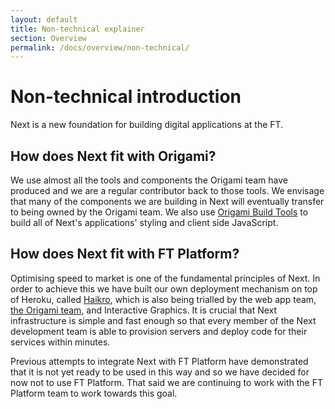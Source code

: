 ```yaml
---
layout: default
title: Non-technical explainer
section: Overview
permalink: /docs/overview/non-technical/
---
```


# Non-technical introduction

Next is a new foundation for building digital applications at the FT.

## How does Next fit with Origami?

We use almost all the tools and components the Origami team have produced and we are a regular contributor back to those tools.  We envisage that many of the components we are building in Next will eventually transfer to being owned by the Origami team.  We also use [Origami Build Tools](https://github.com/Financial-Times/origami-build-tools) to build all of Next's applications' styling and client side JavaScript.

## How does Next fit with FT Platform?

Optimising speed to market is one of the fundamental principles of Next.  In order to achieve this we have built our own deployment mechanism on top of Heroku, called [Haikro](https://github.com/matthew-andrews/haikro), which is also being trialled by the web app team, [the Origami team](https://twitter.com/SamuelGiles_/status/558635929133666305), and Interactive Graphics.  It is crucial that Next infrastructure is simple and fast enough so that every member of the Next development team is able to provision servers and deploy code for their services within minutes.

Previous attempts to integrate Next with FT Platform have demonstrated that it is not yet ready to be used in this way and so we have decided for now not to use FT Platform.  That said we are continuing to work with the FT Platform team to work towards this goal.
